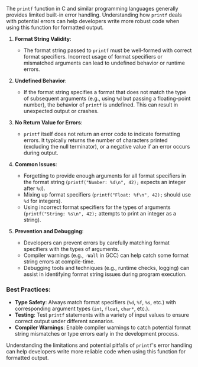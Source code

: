 The `printf` function in C and similar programming languages generally provides limited built-in error handling. Understanding how `printf` deals with potential errors can help developers write more robust code when using this function for formatted output.

1. **Format String Validity**:
   - The format string passed to `printf` must be well-formed with correct format specifiers. Incorrect usage of format specifiers or mismatched arguments can lead to undefined behavior or runtime errors.

2. **Undefined Behavior**:
   - If the format string specifies a format that does not match the type of subsequent arguments (e.g., using `%d` but passing a floating-point number), the behavior of `printf` is undefined. This can result in unexpected output or crashes.

3. **No Return Value for Errors**:
   - `printf` itself does not return an error code to indicate formatting errors. It typically returns the number of characters printed (excluding the null terminator), or a negative value if an error occurs during output.

4. **Common Issues**:
   - Forgetting to provide enough arguments for all format specifiers in the format string (`printf("Number: %d\n", 42);` expects an integer after `%d`).
   - Mixing up format specifiers (`printf("Float: %f\n", 42);` should use `%d` for integers).
   - Using incorrect format specifiers for the types of arguments (`printf("String: %s\n", 42);` attempts to print an integer as a string).

5. **Prevention and Debugging**:
   - Developers can prevent errors by carefully matching format specifiers with the types of arguments.
   - Compiler warnings (e.g., `-Wall` in GCC) can help catch some format string errors at compile-time.
   - Debugging tools and techniques (e.g., runtime checks, logging) can assist in identifying format string issues during program execution.

### Best Practices:
   - **Type Safety**: Always match format specifiers (`%d`, `%f`, `%s`, etc.) with corresponding argument types (`int`, `float`, `char*`, etc.).
   - **Testing**: Test `printf` statements with a variety of input values to ensure correct output under different scenarios.
   - **Compiler Warnings**: Enable compiler warnings to catch potential format string mismatches or type errors early in the development process.

Understanding the limitations and potential pitfalls of `printf`'s error handling can help developers write more reliable code when using this function for formatted output.
